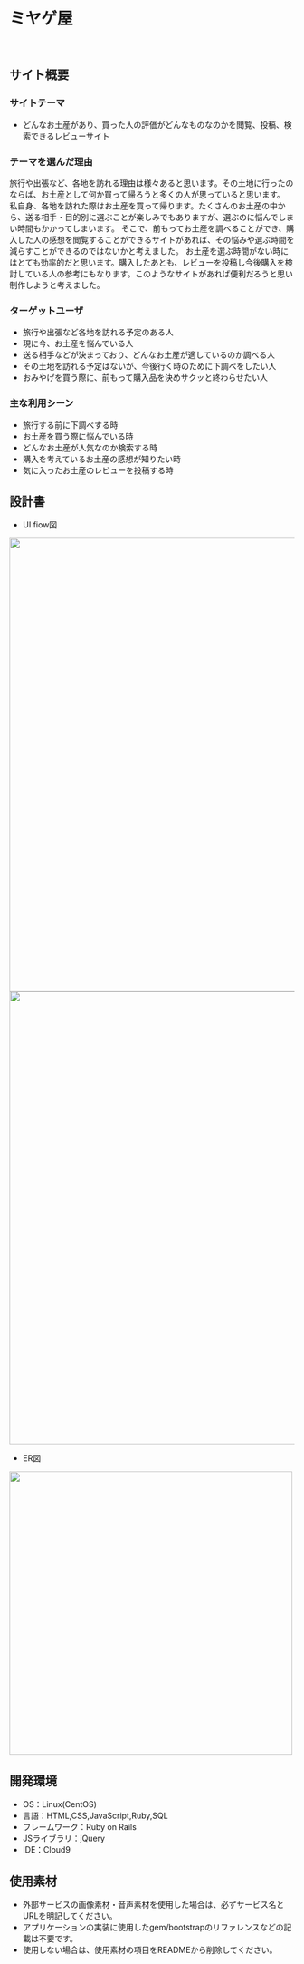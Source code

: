 # ミヤゲ屋
​
## サイト概要
### サイトテーマ
- どんなお土産があり、買った人の評価がどんなものなのかを閲覧、投稿、検索できるレビューサイト

### テーマを選んだ理由
  旅行や出張など、各地を訪れる理由は様々あると思います。その土地に行ったのならば、お土産として何か買って帰ろうと多くの人が思っていると思います。
    私自身、各地を訪れた際はお土産を買って帰ります。たくさんのお土産の中から、送る相手・目的別に選ぶことが楽しみでもありますが、選ぶのに悩んでしまい時間もかかってしまいます。
      そこで、前もってお土産を調べることができ、購入した人の感想を閲覧することができるサイトがあれば、その悩みや選ぶ時間を減らすことができるのではないかと考えました。
      お土産を選ぶ時間がない時にはとても効率的だと思います。購入したあとも、レビューを投稿し今後購入を検討している人の参考にもなります。このようなサイトがあれば便利だろうと思い制作しようと考えました。

### ターゲットユーザ
- 旅行や出張など各地を訪れる予定のある人
- 現に今、お土産を悩んでいる人
- 送る相手などが決まっており、どんなお土産が適しているのか調べる人
- その土地を訪れる予定はないが、今後行く時のために下調べをしたい人
- おみやげを買う際に、前もって購入品を決めサクッと終わらせたい人

### 主な利用シーン
- 旅行する前に下調べする時
- お土産を買う際に悩んでいる時
- どんなお土産が人気なのか検索する時
- 購入を考えているお土産の感想が知りたい時
- 気に入ったお土産のレビューを投稿する時

## 設計書
- UI fiow図
<img src = "https://github.com/Aarii08/MIYAGEYA/assets/140925809/5ff18f1d-4044-4329-b21f-6fa4c85c0f2e" width = "800">
<img src = "https://github.com/Aarii08/MIYAGEYA/assets/140925809/0d8b6750-f264-4b49-a66f-2c2b718421ba" width = "800">

- ER図
<img src = "https://github.com/Aarii08/MIYAGEYA/assets/140925809/eb0a626d-8684-43de-8b27-1d33dac77385" width = "500">

## 開発環境
- OS：Linux(CentOS)
- 言語：HTML,CSS,JavaScript,Ruby,SQL
- フレームワーク：Ruby on Rails
- JSライブラリ：jQuery
- IDE：Cloud9

## 使用素材
- 外部サービスの画像素材・音声素材を使用した場合は、必ずサービス名とURLを明記してください。
- アプリケーションの実装に使用したgem/bootstrapのリファレンスなどの記載は不要です。
- 使用しない場合は、使用素材の項目をREADMEから削除してください。